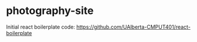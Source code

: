 # photography-site

Initial react boilerplate code: https://github.com/UAlberta-CMPUT401/react-boilerplate